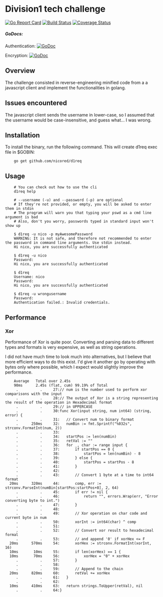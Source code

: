 # Division1 tech challenge

[![Go Report Card](https://goreportcard.com/badge/github.com/nicored/d1req)](https://goreportcard.com/report/github.com/nicored/d1req) [![Build Status](https://travis-ci.org/nicored/d1req.svg)](https://travis-ci.org/nicored/d1req) [![Coverage Status](https://coveralls.io/repos/github/nicored/d1req/badge.svg?branch=master)](https://coveralls.io/github/nicored/d1req?branch=master)

##### GoDocs: 
Authentication: [![GoDoc](https://godoc.org/github.com/nicored/d1req/src/authentication?status.svg)](https://godoc.org/github.com/nicored/d1req/src/authentication) 

Encryption: [![GoDoc](https://godoc.org/github.com/nicored/d1req/src/encryption?status.svg)](https://godoc.org/github.com/nicored/d1req/src/encryption)

## Overview

The challenge consisted in reverse-engineering minified code from a
a javascript client and implement the functionalities in golang.

## Issues encountered

The javascript client sends the username in lower-case, so I assumed
that the username would be case-insensitive, and guess what... I was wrong.

## Installation

To install the binary, run the following command. This will create d1req exec
file in $GOBIN:

```shell
    go get github.com/nicored/d1req
```

## Usage

```shell
    # You can check out how to use the cli
    d1req help
```

```shell
    # --username (-u) and --password (-p) are optional
    # If they're not provided, or empty, you will be asked to enter them in stdin
    # The program will warn you that typing your pswd as a cmd line argument is bad
    # Also, don't you worry, passwords typed in standard input won't show up
    
    $ d1req -u nico -p myAwesomePassword
    WARNING: It is not safe, and therefore not recommended to enter the password in command line arguments. Use stdin instead.
    Hi nico, you are successfully authenticated
    
    $ d1req -u nico
    Password: 
    Hi nico, you are successfully authenticated
    
    $ d1req
    Username: nico
    Password: 
    Hi nico, you are successfully authenticated
    
    $ d1req -u wrongusername
    Password:
    Authentication failed.: Invalid credentials.
```

## Performance

### Xor

Performance of Xor is quite poor. Converting and parsing data to different types
and formats is very expensive, as well as string operations. 

I did not have much time to look much into alternatives, but I believe that
more efficient ways to do this exist. I'd give it another go by operating with bytes only
where possible, which I expect would slightly improve the performance.

        Average   Total over 2.45s
        90ms      2.45s (flat, cum) 99.19% of Total
         .          .     27:// num is the number used to perform xor comparisons with the input
         .          .     28:// The output of Xor is a string representing the result of the operation in Hexadecimal format
         .          .     29:// in UPPERCASE
         .          .     30:func Xor(input string, num int64) (string, error) {
         .          .     31:	// Convert num to binary format
         .      250ms     32:	numBin := fmt.Sprintf("%032s", strconv.FormatInt(num, 2))
         .          .     33:
         .          .     34:	startPos := len(numBin)
         .          .     35:	retVal := ""
         .          .     36:	for _, char := range input {
         .          .     37:		if startPos == 0 {
         .          .     38:			startPos = len(numBin) - 8
         .          .     39:		} else {
         .          .     40:			startPos = startPos - 8
         .          .     41:		}
         .          .     42:
         .          .     43:		// Convert 1 byte at a time to int64 format
      20ms      320ms     44:		comp, err := strconv.ParseInt(numBin[startPos:startPos+8], 2, 64)
         .          .     45:		if err != nil {
         .          .     46:			return "", errors.Wrap(err, "Error converting byte to int.")
         .          .     47:		}
         .          .     48:
         .          .     49:		// Xor operation on char code and current byte in num
         .          .     50:		xorInt := int64(char) ^ comp
         .          .     51:
         .          .     52:		// Convert xor result to hexadecimal formal
         .          .     53:		// and append '0' if xorHex <= F
      20ms      570ms     54:		xorHex := strconv.FormatInt(xorInt, 16)
      10ms       10ms     55:		if len(xorHex) == 1 {
      10ms       70ms     56:			xorHex = "0" + xorHex
         .          .     57:		}
         .          .     58:
         .          .     59:		// Append to the chain
      20ms      820ms     60:		retVal += xorHex
         .          .     61:	}
         .          .     62:
      10ms      410ms     63:	return strings.ToUpper(retVal), nil
         .          .     64:}